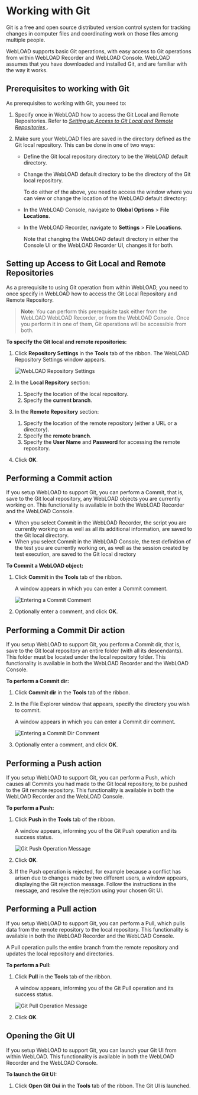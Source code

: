 ﻿# Working with Git

Git is a free and open source distributed version control system for tracking changes in computer files and coordinating work on those files among multiple people.

WebLOAD supports basic Git operations, with easy access to Git operations from within WebLOAD Recorder and WebLOAD Console. WebLOAD assumes that you have downloaded and installed Git, and are familiar with the way it works.



## Prerequisites to working with Git

As prerequisites to working with Git, you need to:

1. Specify once in WebLOAD how to access the Git Local and Remote Repositories. Refer to [*Setting up Access to Git Local and Remote Repositories* ](#setting-up-access-to-git-local-and-remote-repositories).

1. Make sure your WebLOAD files are saved in the directory defined as the Git local repository. This can be done in one of two ways:

    - Define the Git local repository directory to be the WebLOAD default directory.
    - Change the WebLOAD default directory to be the directory of the Git local repository.

       To do either of the above, you need to access the window where you can view or change the location of the WebLOAD default directory:

    - In the WebLOAD Console, navigate to **Global Options** > **File Locations**.
    - In the WebLOAD Recorder, navigate to **Settings** > **File Locations**.

       Note that changing the WebLOAD default directory in either the Console UI or the WebLOAD Recorder UI, changes it for both.


## Setting up Access to Git Local and Remote Repositories
As a prerequisite to using Git operation from within WebLOAD, you need to once specify in WebLOAD how to access the Git Local Repository and Remote Repository.

> **Note:** You can perform this prerequisite task either from the WebLOAD WebLOAD Recorder, or from the WebLOAD Console. Once you perform it in one of them, Git operations will be accessible from both.

**To specify the Git local and remote repositories:**

1. Click **Repository Settings** in the **Tools** tab of the ribbon. The WebLOAD Repository Settings window appears.

    ![WebLOAD Repository Settings](../images/console_users_guide_2023.png)

1. In the **Local Repsitory** section:
    1. Specify the location of the local repository.
    1. Specify the **current branch**.

1. In the **Remote Repository** section:
    1. Specify the location of the remote repository (either a URL or a directory).
    1. Specify the **remote branch**.
    1. Specify the **User Name** and **Password** for accessing the remote repository.
 
1. Click **OK**.


## Performing a Commit action

If you setup WebLOAD to support Git, you can perform a Commit, that is, save to the Git local repository, any WebLOAD objects you are currently working on. This functionality is available in both the WebLOAD Recorder and the WebLOAD Console.

- When you select Commit in the WebLOAD Recorder, the script you are currently working on as well as all its additional information, are saved to the Git local directory.
- When you select Commit in the WebLOAD Console, the test definition of the test you are currently working on, as well as the session created by test execution, are saved to the Git local directory

**To Commit a WebLOAD object:**

1. Click **Commit** in the **Tools** tab of the ribbon.

     A window appears in which you can enter a Commit comment.

    ![Entering a Commit Comment](../images/console_users_guide_2025.png)

1. Optionally enter a comment, and click **OK**.



## Performing a Commit Dir action

If you setup WebLOAD to support Git, you perform a Commit dir, that is, save to the Git local repository an entire folder (with all its descendants). This folder must be located under the local repository folder. This functionality is available in both the WebLOAD Recorder and the WebLOAD Console.

**To perform a Commit dir:**

1. Click **Commit dir** in the **Tools** tab of the ribbon.
1. In the File Explorer window that appears, specify the directory you wish to commit.

    A window appears in which you can enter a Commit dir comment.
   
    ![Entering a Commit Dir Comment](../images/console_users_guide_2026.png)


3. Optionally enter a comment, and click **OK**.


## **Performing a Push action**

If you setup WebLOAD to support Git, you can perform a Push, which causes all Commits you had made to the Git local repository, to be pushed to the Git remote repository. This functionality is available in both the WebLOAD Recorder and the WebLOAD Console.

**To perform a Push:**

1. Click **Push** in the **Tools** tab of the ribbon.

    A window appears, informing you of the Git Push operation and its success status.
   
    ![Git Push Operation Message](../images/console_users_guide_2027.png)

1. Click **OK**.
1. If the Push operation is rejected, for example because a conflict has arisen due to changes made by two different users, a window appears, displaying the Git rejection message. Follow the instructions in the message, and resolve the rejection using your chosen Git UI.


## Performing a Pull action

If you setup WebLOAD to support Git, you can perform a Pull, which pulls data from the remote repository to the local repository. This functionality is available in both the WebLOAD Recorder and the WebLOAD Console.

A Pull operation pulls the entire branch from the remote repository and updates the local repository and directories.

**To perform a Pull:**

1. Click **Pull** in the **Tools** tab of the ribbon.

    A window appears, informing you of the Git Pull operation and its success status.
   
    ![Git Pull Operation Message](../images/console_users_guide_2028.png)

1. Click **OK**.

   

## Opening the Git UI

If you setup WebLOAD to support Git, you can launch your Git UI from within WebLOAD. This functionality is available in both the WebLOAD Recorder and the WebLOAD Console.

**To launch the Git UI:**

1. Click **Open Git Gui** in the **Tools** tab of the ribbon. 
    The Git UI is launched.


